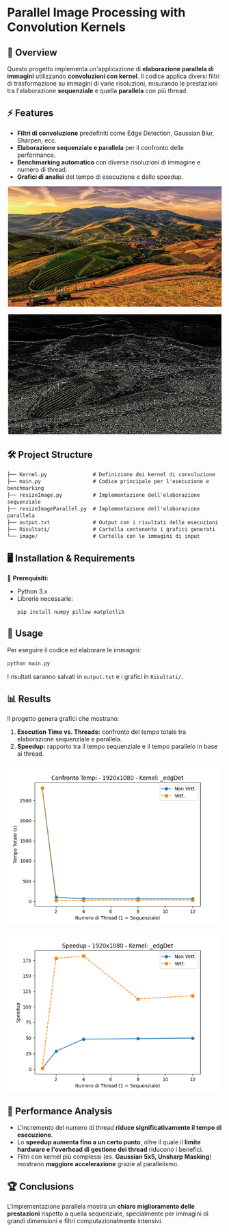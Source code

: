 # **Parallel Image Processing with Convolution Kernels**

## 📌 Overview
Questo progetto implementa un'applicazione di **elaborazione parallela di immagini** utilizzando **convoluzioni con kernel**. Il codice applica diversi filtri di trasformazione su immagini di varie risoluzioni, misurando le prestazioni tra l'elaborazione **sequenziale** e quella **parallela** con più thread.

## ⚡ Features
- **Filtri di convoluzione** predefiniti come Edge Detection, Gaussian Blur, Sharpen, ecc.
- **Elaborazione sequenziale e parallela** per il confronto delle performance.
- **Benchmarking automatico** con diverse risoluzioni di immagine e numero di thread.
- **Grafici di analisi** del tempo di esecuzione e dello speedup.
<p align="center">
    <img src="image/960x540/Img1.jpg" width="500">
</p>
<p align="center">
    <img src="imageParallel/960x540/Img1_edgDet.jpg" width="500">
</p>

## 🛠 Project Structure
```
├── Kernel.py               # Definizione dei kernel di convoluzione
├── main.py                 # Codice principale per l'esecuzione e benchmarking
├── resizeImage.py          # Implementazione dell'elaborazione sequenziale
├── resizeImageParallel.py  # Implementazione dell'elaborazione parallela
├── output.txt              # Output con i risultati delle esecuzioni
├── Risultati/              # Cartella contenente i grafici generati
└── image/                  # Cartella con le immagini di input
```

## 🖥 Installation & Requirements
🔹 **Prerequisiti:**
- Python 3.x
- Librerie necessarie:
  ```bash
  pip install numpy pillow matplotlib
  ```

## 🚀 Usage
Per eseguire il codice ed elaborare le immagini:
```bash
python main.py
```
I risultati saranno salvati in `output.txt` e i grafici in `Risultati/`.

## 📊 Results
Il progetto genera grafici che mostrano:
1. **Execution Time vs. Threads:** confronto del tempo totale tra elaborazione sequenziale e parallela.
2. **Speedup:** rapporto tra il tempo sequenziale e il tempo parallelo in base ai thread.
<p align="center">
    <img src="Risultati/execution_times__edgDet_1920x1080.png" width="500">
</p>
<p align="center">
    <img src="Risultati/speedup__edgDet_1920x1080.png" width="500">
</p>


## 🎯 Performance Analysis
- L'incremento del numero di thread **riduce significativamente il tempo di esecuzione**.
- Lo **speedup aumenta fino a un certo punto**, oltre il quale il **limite hardware e l'overhead di gestione dei thread** riducono i benefici.
- Filtri con kernel più complessi (es. **Gaussian 5x5, Unsharp Masking**) mostrano **maggiore accelerazione** grazie al parallelismo.

## 🏆 Conclusions
L'implementazione parallela mostra un **chiaro miglioramento delle prestazioni** rispetto a quella sequenziale, specialmente per immagini di grandi dimensioni e filtri computazionalmente intensivi.
